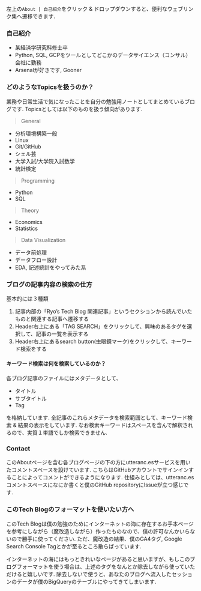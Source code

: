 左上の`About | 自己紹介`をクリック & ドロップダウンすると、便利なウェブリンク集へ遷移できます.

### 自己紹介

- 某経済学研究科修士卒
- Python, SQL, GCPをツールとしてどこかのデータサイエンス（コンサル）会社に勤務
- Arsenalが好きです, Gooner

### どのようなTopicsを扱うのか？

業務や日常生活で気になったことを自分の勉強用ノートとしてまとめているブログです.
Topicsとしては以下のものを扱う傾向があります.

> General

- 分析環境構築一般
- Linux
- Git/GitHub
- シェル芸
- 大学入試/大学院入試数学
- 統計検定

> Programming

- Python
- SQL

> Theory

- Economics
- Statistics

> Data Visualization

- データ前処理
- データフロー設計
- EDA, 記述統計をやってみた系


### ブログの記事内容の検索の仕方

基本的には３種類

1. 記事内部の「Ryo’s Tech Blog 関連記事」というセクションから読んでいたものと関連する記事へ遷移する
2. Header右上にある「TAG SEARCH」をクリックして、興味のあるタグを選択して、記事の一覧を表示する
3. Header右上にあるsearch button(虫眼鏡マーク)をクリックして、キーワード検索をする

#### キーワード検索は何を検索しているのか？

各ブログ記事のファイルにはメタデータとして、

- タイトル
- サブタイトル
- Tag

を格納しています. 全記事のこれらメタデータを検索範囲として、キーワード検索 & 結果の表示をしています.
なお検索キーワードはスペースを含んで解釈されるので、実質１単語でしか検索できません.

### Contact

このAboutページを含む各ブログページの下の方にutteranc.esサービスを用いたコメントスペースを設けています.
こちらはGitHubアカウントでサインインすることによってコメントができるようになります.
仕組みとしては、utteranc.esコメントスペースになにか書くと僕のGitHub repositoryにIssueが立つ感じです.


### このTech Blogのフォーマットを使いたい方へ

このTech Blogは僕の勉強のためにインターネットの海に存在するお手本ページを参考にしながら（魔改造しながら）作ったものなので、僕の許可なんかいらないので勝手に使ってください. ただ、魔改造の結果、僕のGA4タグ, Google Search Console Tagとかが至るところ散らばっています.

インターネットの海にはもっときれいなページがあると思いますが、もしこのブログフォーマットを使う場合は、上述のタグをなんとか除去しながら使っていただけると嬉しいです. 除去しないで使うと、あなたのブログへ流入したセッションのデータが僕のBigQueryのテーブルにやってきてしまいます.
